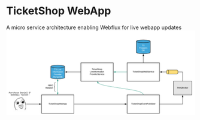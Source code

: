 # TicketShop WebApp

A micro service architecture enabling Webflux for live webapp updates
![alt text](https://github.com/rjclancy/TicketShopWebApp/blob/master/arch-09-07.png?raw=true)
